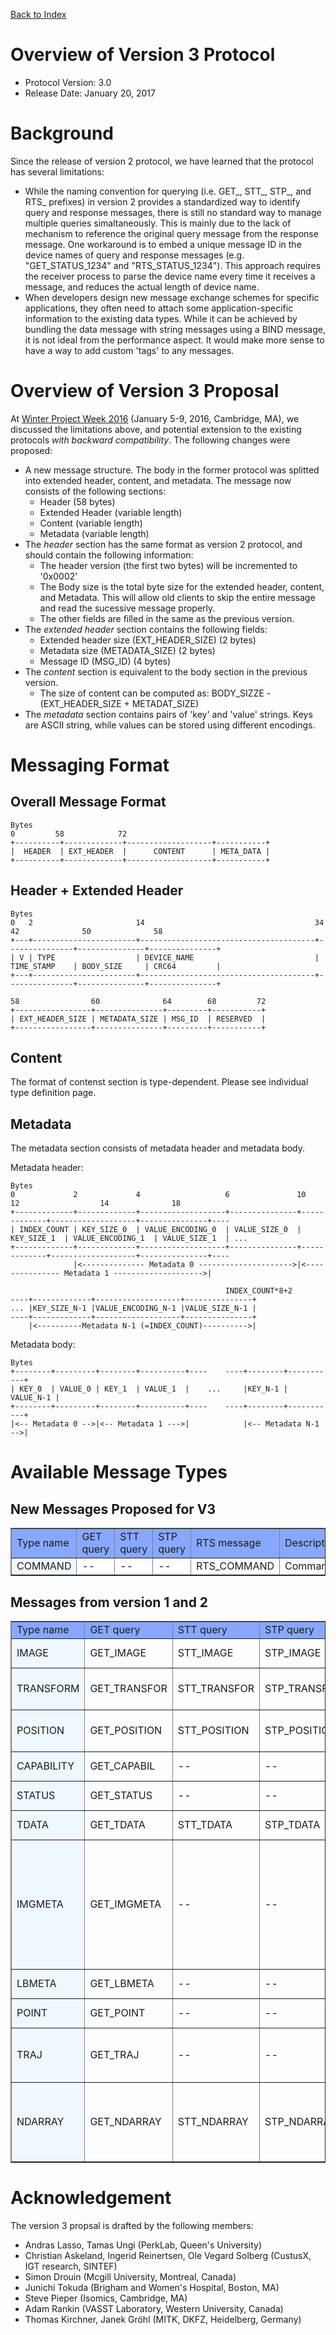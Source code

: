 [Back to Index](/Documents/Protocol/index.md)

Overview of Version 3 Protocol
==============================

- Protocol Version: 3.0
- Release Date: January 20, 2017


Background
===================

Since the release of version 2 protocol, we have learned that the protocol has several limitations:

* While the naming convention for querying (i.e. GET_, STT_, STP_, and RTS_ prefixes) in version 2 provides a standardized way to identify query and response messages, there is still no standard way to manage multiple queries simaltaneously. This is mainly due to the lack of mechanism to reference the original query message from the response message. One workaround is to embed a unique message ID in the device names of query and response messages (e.g. "GET_STATUS_1234" and "RTS_STATUS_1234"). This approach requires the receiver process to parse the device name every time it receives a message, and reduces the actual length of device name. 
* When developers design new message exchange schemes for specific applications, they often need to attach some application-specific information to the existing data types. While it can be achieved by bundling the data message with string messages using a BIND message, it is not ideal from the performance aspect. It would make more sense to have a way to add custom 'tags' to any messages.

Overview of Version 3 Proposal
===================

At [Winter Project Week 2016](http://wiki.na-mic.org/Wiki/index.php/2016_Winter_Project_Week/Projects/TrackedUltrasoundStandardization) (January 5-9, 2016, Cambridge, MA), we discussed the limitations above, and potential extension to the existing protocols _with backward compatibility_. The following changes were proposed:

* A new message structure. The body in the former protocol was splitted into extended header, content, and metadata. The message now consists of the following sections:
  * Header (58 bytes)
  * Extended Header (variable length)
  * Content (variable length)
  * Metadata (variable length)
* The _header_ section has the same format as version 2 protocol, and should contain the following information:
  * The header version (the first two bytes) will be incremented to '0x0002'
  * The Body size is the total byte size for the extended header, content, and Metadata. This will allow old clients to skip the entire message and read the sucessive message properly.
  * The other fields are filled in the same as the previous version.
* The _extended header_ section contains the following fields:
  * Extended header size (EXT_HEADER_SIZE) (2 bytes)
  * Metadata size (METADATA_SIZE) (2 bytes)
  * Message ID (MSG_ID) (4 bytes)
* The _content_ section is equivalent to the body section in the previous version.
  * The size of content can be computed as: BODY_SIZZE - (EXT_HEADER_SIZE + METADAT_SIZE)
* The _metadata_ section contains pairs of 'key' and 'value' strings. Keys are ASCII string, while values can be stored using different encodings.

Messaging Format
===================

Overall Message Format
-------------------

    Bytes
    0         58            72 
    +----------+-------------+-------------------+-----------+
    |  HEADER  | EXT_HEADER  |      CONTENT      | META_DATA | 
    +----------+-------------+-------------------+-----------+


Header + Extended Header
-------------------

    Bytes
    0   2                       14                                      34              42              50              58
    +---+-----------------------+---------------------------------------+---------------+---------------+---------------+
    | V | TYPE                  | DEVICE_NAME                           | TIME_STAMP    | BODY_SIZE     | CRC64         |
    +---+-----------------------+---------------------------------------+---------------+---------------+---------------+
    
    58                60              64        68         72    
    +-----------------+---------------+---------+-----------+
    | EXT_HEADER_SIZE | METADATA_SIZE | MSG_ID  | RESERVED  |
    +-----------------+---------------+---------+-----------+


Content
-------------------

The format of contenst section is type-dependent. Please see individual type definition page. 


Metadata
-------------------

The metadata section consists of metadata header and metadata body.

Metadata header:

    Bytes
    0             2             4                   6               10            12                  14              18
    +-------------+-------------+-------------------+---------------+-------------+-------------------+---------------+----
    | INDEX_COUNT | KEY_SIZE_0  | VALUE_ENCODING_0  | VALUE_SIZE_0  | KEY_SIZE_1  | VALUE_ENCODING_1  | VALUE_SIZE_1  | ...
    +-------------+-------------+-------------------+---------------+-------------+-------------------+---------------+----
                  |<-------------- Metadata 0 --------------------->|<--------------- Metadata 1 -------------------->|
    
                                                    INDEX_COUNT*8+2
    ----+-------------+-------------------+---------------+
    ... |KEY_SIZE_N-1 |VALUE_ENCODING_N-1 |VALUE_SIZE_N-1 |
    ----+-------------+-------------------+---------------+
        |<----------Metadata N-1 (=INDEX_COUNT)---------->|

Metadata body:

    Bytes
    +--------+---------+--------+----------+----    ----+--------+-----------+
    | KEY_0  | VALUE_0 | KEY_1  | VALUE_1  |    ...     |KEY_N-1 | VALUE_N-1 |
    +--------+---------+--------+----------+----    ----+--------+-----------+
    |<-- Metadata 0 -->|<-- Metadata 1 --->|            |<-- Metadata N-1 -->|


Available Message Types
===================

New Messages Proposed for V3
-------------------

<table border="1" cellpadding="1">
<tr>
<td style="width:10%; background:#88A8FF">Type name
</td><td style="width:10%; background:#88A8FF">GET query
</td><td style="width:10%; background:#88A8FF">STT query
</td><td style="width:10%; background:#88A8FF">STP query
</td><td style="width:10%; background:#88A8FF">RTS message
</td><td style="width:60%; background:#88A8FF">Description
</td></tr>
<tr>
<td style="width:25%; background:#F0F8FF"> COMMAND
</td><td>--
</td><td>--
</td><td>--
</td><td>RTS_COMMAND
</td><td align="left">Command
</td></tr>
</table>

Messages from version 1 and 2
-------------------
<table border="1" cellpadding="1">
<tr>
<td style="width:10%; background:#88A8FF">Type name
</td><td style="width:10%; background:#88A8FF">GET query
</td><td style="width:10%; background:#88A8FF">STT query
</td><td style="width:10%; background:#88A8FF">STP query
</td><td style="width:10%; background:#88A8FF">RTS message
</td><td style="width:60%; background:#88A8FF">Description
</td></tr>
<tr>
<td style="width:25%; background:#F0F8FF"> IMAGE
</td><td>GET_IMAGE
</td><td>STT_IMAGE
</td><td>STP_IMAGE
</td><td>RTS_IMAGE
</td><td align="left">2D/3D image data
</td></tr>
<tr>
<td style="width:25%; background:#F0F8FF"> TRANSFORM
</td><td>GET_TRANSFOR
</td><td>STT_TRANSFOR
</td><td>STP_TRANSFOR
</td><td>RTS_TRANSFOR
</td><td align="left">Affine transform data.
</td></tr>
<tr>
<td style="width:25%; background:#F0F8FF"> POSITION
</td><td>GET_POSITION
</td><td>STT_POSITION
</td><td>STP_POSITION
</td><td>RTS_POSITION
</td><td align="left">Position and orientation (quaternion)
</td></tr>
<tr>
<td style="width:25%; background:#F0F8FF"> CAPABILITY
</td><td>GET_CAPABIL
</td><td>--
</td><td>--
</td><td>RTS_CAPABIL
</td><td align="left">Points or fiducials.
</td></tr>
<tr>
<td style="width:25%; background:#F0F8FF"> STATUS
</td><td>GET_STATUS
</td><td>--
</td><td>--
</td><td>RTS_STATUS
</td><td align="left">Device status
</td></tr>
<tr>
<td style="width:25%; background:#F0F8FF"> TDATA
</td><td>GET_TDATA
</td><td>STT_TDATA
</td><td>STP_TDATA
</td><td>RTS_TDATA
</td><td align="left">Tracking data
</td></tr>
<tr>
<td style="width:25%; background:#F0F8FF"> IMGMETA
</td><td>GET_IMGMETA
</td><td>--
</td><td>--
</td><td>RTS_IMGMETA
</td><td align="left">List of image meta data including patient name, ID (medical record number), size, etc.
</td></tr>
<tr>
<td style="width:25%; background:#F0F8FF"> LBMETA
</td><td>GET_LBMETA
</td><td>--
</td><td>--
</td><td>RTS_LBMETA
</td><td align="left">List of label meta data.
</td></tr>
<tr>
<td style="width:25%; background:#F0F8FF"> POINT
</td><td>GET_POINT
</td><td>--
</td><td>--
</td><td>RTS_POINT
</td><td align="left">Points or fiducials.
</td></tr>
<tr>
<td style="width:25%; background:#F0F8FF"> TRAJ
</td><td>GET_TRAJ
</td><td>--
</td><td>--
</td><td>RTS_TRAJ
</td><td align="left">Trajectory data (needle path etc.)
</td></tr>
<tr>
<td style="width:25%; background:#F0F8FF"> NDARRAY
</td><td>GET_NDARRAY
</td><td>STT_NDARRAY
</td><td>STP_NDARRAY
</td><td>RTS_NDARRAY
</td><td align="left">Associative array to transfer a set of values with key names.
</td></tr>
</table>


Acknowledgement
===================

The version 3 propsal is drafted by the following members:

* Andras Lasso, Tamas Ungi (PerkLab, Queen's University)
* Christian Askeland, Ingerid Reinertsen, Ole Vegard Solberg (CustusX, IGT research, SINTEF)
* Simon Drouin (Mcgill University, Montreal, Canada)
* Junichi Tokuda (Brigham and Women's Hospital, Boston, MA)
* Steve Pieper (Isomics, Cambridge, MA)
* Adam Rankin (VASST Laboratory, Western University, Canada)
* Thomas Kirchner, Janek Gröhl (MITK, DKFZ, Heidelberg, Germany)




